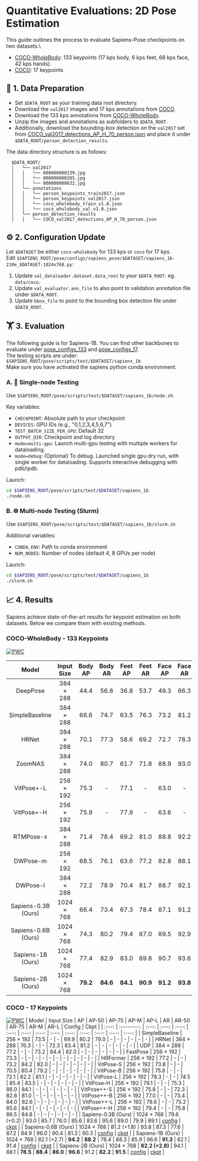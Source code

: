 # Quantitative Evaluations: 2D Pose Estimation
This guide outlines the process to evaluate Sapiens-Pose checkpoints on two datasets.\
- [COCO-WholeBody](https://github.com/jin-s13/COCO-WholeBody): 133 keypoints (17 kps body, 6 kps feet, 68 kps face, 42 kps hands).
- [COCO](https://cocodataset.org/#home): 17 keypoints

## 📂 1. Data Preparation
- Set `$DATA_ROOT` as your training data root directory.
- Download the `val2017` images and 17 kps annotations from [COCO](https://cocodataset.org/#home).
- Download the 133 kps annotations from [COCO-WholeBody](https://github.com/jin-s13/COCO-WholeBody).
- Unzip the images and annotations as subfolders to ```$DATA_ROOT```.
- Additionally, download the bounding-box detection on the `val2017` set from [COCO_val2017_detections_AP_H_70_person.json](https://huggingface.co/noahcao/sapiens-pose-coco/tree/main/sapiens_host/pose/person_detection_results) and place it under `$DATA_ROOT/person_detection_results`.

The data directory structure is as follows:

      $DATA_ROOT/
      │   └── val2017
      │   │   └── 000000000139.jpg
      │   │   └── 000000000285.jpg
      │   │   └── 000000000632.jpg
      │   └── annotations
      │   │   └── person_keypoints_train2017.json
      │   │   └── person_keypoints_val2017.json
      │   │   └── coco_wholebody_train_v1.0.json
      │   │   └── coco_wholebody_val_v1.0.json
      │   └── person_detection_results
      │   │   └── COCO_val2017_detections_AP_H_70_person.json


## ⚙️ 2. Configuration Update

Let `$DATASET` be either `coco-wholebody` for 133 kps or `coco` for 17 kps.\
Edit `$SAPIENS_ROOT/pose/configs/sapiens_pose/$DATASET/sapiens_1b-210e_$DATASET-1024x768.py`:

1. Update `val_dataloader.dataset.data_root` to your `$DATA_ROOT`. eg. ```data/coco```.
2. Update ```val_evaluator.ann_file``` to also point to validation annotation file under `$DATA_ROOT`.
3. Update `bbox_file` to point to the bounding box detection file under `$DATA_ROOT`.


## 🏋️ 3. Evaluation

The following guide is for Sapiens-1B. You can find other backbones to evaluate under [pose_configs_133](../../pose/configs/sapiens_pose/coco_wholebody/) and [pose_configs_17](../../pose/configs/sapiens_pose/coco/).\
The testing scripts are under: `$SAPIENS_ROOT/pose/scripts/test/$DATASET/sapiens_1b`\
Make sure you have activated the sapiens python conda environment.


### A. 🚀 Single-node Testing
Use `$SAPIENS_ROOT/pose/scripts/test/$DATASET/sapiens_1b/node.sh`.

Key variables:
- `CHECKPOINT`: Absolute path to your checkpoint
- `DEVICES`: GPU IDs (e.g., "0,1,2,3,4,5,6,7")
- `TEST_BATCH_SIZE_PER_GPU`: Default 32
- `OUTPUT_DIR`: Checkpoint and log directory
- `mode=multi-gpu`: Launch multi-gpu testing with multiple workers for dataloading.
- `mode=debug`: (Optional) To debug. Launched single gpu dry run, with single worker for dataloading. Supports interactive debugging with pdb/ipdb.

Launch:
```bash
cd $SAPIENS_ROOT/pose/scripts/test/$DATASET/sapiens_1b
./node.sh
  ```

### B. 🌐 Multi-node Testing (Slurm)

Use `$SAPIENS_ROOT/pose/scripts/test/$DATASET/sapiens_1b/slurm.sh`

Additional variables:
- `CONDA_ENV`: Path to conda environment
- `NUM_NODES`: Number of nodes (default 4, 8 GPUs per node)

Launch:
```bash
cd $SAPIENS_ROOT/pose/scripts/test/$DATASET/sapiens_1b
./slurm.sh
  ```

## 📈  4. Results
Sapiens achieve state-of-the-art results for keypoint estimation on both datasets. Below we compare them with existing methods.

### COCO-WholeBody - 133 Keypoints
[![PWC](https://img.shields.io/endpoint.svg?url=https://paperswithcode.com/badge/sapiens-foundation-for-human-vision-models/2d-human-pose-estimation-on-coco-wholebody-1)](https://paperswithcode.com/sota/2d-human-pose-estimation-on-coco-wholebody-1?p=sapiens-foundation-for-human-vision-models)

|        Model        | Input Size | Body AP | Body AR | Feet AP | Feet AR | Face AP | Face AR | Hand AP | Hand AR | Whole AP | Whole AR | Config | Ckpt |
| :-----------------: | :--------: | :-----: | :-----: | :-----: | :-----: | :-----: | :-----: | :-----: | :-----: | :--------: | :--------: | :----: | :--------: |
| DeepPose | 384 × 288 | 44.4 | 56.8 | 36.8 | 53.7 | 49.3 | 66.3 | 23.5 | 41.0 | 33.5 | 48.4 | - | - |
| SimpleBaseline | 384 × 288 | 66.6 | 74.7 | 63.5 | 76.3 | 73.2 | 81.2 | 53.7 | 64.7 | 57.3 | 67.1 | - | - |
| HRNet | 384 × 288 | 70.1 | 77.3 | 58.6 | 69.2 | 72.7 | 78.3 | 51.6 | 60.4 | 58.6 | 67.4 | - | - |
| ZoomNAS | 384 × 288 | 74.0 | 80.7 | 61.7 | 71.8 | 88.9 | 93.0 | 62.5 | 74.0 | 65.4 | 74.4 | - | - |
| VitPose+-L | 256 × 192 | 75.3 | - | 77.1 | - | 63.0 | - | 54.2 | - | 60.6 | - | - | - |
| VitPose+-H | 256 × 192 | 75.9 | - | 77.9 | - | 63.6 | - | 54.7 | - | 61.2 | - | - | - |
| RTMPose-x | 384 × 288 | 71.4 | 78.4 | 69.2 | 81.0 | 88.8 | 92.2 | 59.0 | 68.5 | 65.3 | 73.3 | - | - |
| DWPose-m | 256 × 192 | 68.5 | 76.1 | 63.6 | 77.2 | 82.8 | 88.1 | 52.7 | 63.4 | 60.6 | 69.5 | - | - |
| DWPose-l | 384 × 288 | 72.2 | 78.9 | 70.4 | 81.7 | 88.7 | 92.1 | 62.1 | 71.0 | 66.5 | 74.3 | - | - |
| Sapiens-0.3B (Ours) | 1024 × 768 | 66.4 | 73.4 | 67.3 | 78.4 | 87.1 | 91.2 | 58.1 | 67.1 | 62.0 | 69.4 | [config](https://github.com/facebookresearch/sapiens/blob/main/pose/configs/sapiens_pose/coco_wholebody/sapiens_0.3b-210e_coco_wholebody-1024x768.py) | [ckpt](https://huggingface.co/noahcao/sapiens-pose-coco/blob/main/sapiens_host/pose/checkpoints/sapiens_0.3b/sapiens_0.3b_coco_wholebody_best_coco_wholebody_AP_620.pth) |
| Sapiens-0.6B (Ours) | 1024 × 768 | 74.3 | 80.2 | 79.4 | 87.0 | 89.5 | 92.9 | 65.4 | 74.0 | 69.5 (+3.0) | 76.3 (+2.0) | [config](https://github.com/facebookresearch/sapiens/blob/main/pose/configs/sapiens_pose/coco_wholebody/sapiens_0.6b-210e_coco_wholebody-1024x768.py) | [ckpt](https://huggingface.co/noahcao/sapiens-pose-coco/blob/main/sapiens_host/pose/checkpoints/sapiens_0.6b/sapiens_0.6b_coco_wholebody_best_coco_wholebody_AP_695.pth) |
| Sapiens-1B (Ours) | 1024 × 768 | 77.4 | 82.9 | 83.0 | 89.8 | 90.7 | 93.6 | 69.2 | 77.1 | 72.7 (+6.2) | 79.2 (+4.9) | [config](https://github.com/facebookresearch/sapiens/blob/main/pose/configs/sapiens_pose/coco_wholebody/sapiens_1b-210e_coco_wholebody-1024x768.py) | [ckpt](https://huggingface.co/noahcao/sapiens-pose-coco/blob/main/sapiens_host/pose/checkpoints/sapiens_1b/sapiens_1b_coco_wholebody_best_coco_wholebody_AP_727.pth) |
| Sapiens-2B (Ours) | 1024 × 768 | **79.2** | **84.6** | **84.1** | **90.9** | **91.2** | **93.8** | **70.4** | **78.1** | **74.4 (+7.9)** | **81.0 (+6.7)** | [config](https://github.com/facebookresearch/sapiens/blob/main/pose/configs/sapiens_pose/coco_wholebody/sapiens_2b-210e_coco_wholebody-1024x768.py) | [ckpt](https://huggingface.co/noahcao/sapiens-pose-coco/blob/main/sapiens_host/pose/checkpoints/sapiens_2b/sapiens_2b_coco_wholebody_best_coco_wholebody_AP_745.pth) |



### COCO - 17 Keypoints
[![PWC](https://img.shields.io/endpoint.svg?url=https://paperswithcode.com/badge/sapiens-foundation-for-human-vision-models/keypoint-detection-on-coco)](https://paperswithcode.com/sota/keypoint-detection-on-coco?p=sapiens-foundation-for-human-vision-models)
| Model | Input Size | AP | AP-50 | AP-75 | AP-M | AP-L | AR | AR-50 | AR-75 | AR-M | AR-L | Config | Ckpt |
| :---: | :--------: | :---: | :---: | :---: | :---: | :---: | :---: | :---: | :---: | :---: | :---: | :---: | :---: |
| SimpleBaseline | 256 × 192 | 73.5 | - | - | 69.9 | 80.2 | 79.0 | - | - | - | - | - | - |
| HRNet | 384 × 288 | 76.3 | - | - | 72.3 | 83.4 | 81.2 | - | - | - | - | - | - |
| UDP | 384 × 288 | 77.2 | - | - | 73.2 | 84.4 | 82.0 | - | - | - | - | - | - |
| FastPose | 256 × 192 | 73.3 | - | - | - | - | - | - | - | - | - | - | - |
| HRFormer | 256 × 192 | 77.2 | - | - | 73.2 | 84.2 | 82.0 | - | - | - | - | - | - |
| VitPose-S | 256 × 192 | 73.8 | - | - | 70.5 | 80.4 | 79.2 | - | - | - | - | - | - |
| VitPose-B | 256 × 192 | 75.8 | - | - | 72.1 | 82.2 | 81.1 | - | - | - | - | - | - |
| VitPose-L | 256 × 192 | 78.3 | - | - | 74.5 | 85.4 | 83.5 | - | - | - | - | - | - |
| VitPose-H | 256 × 192 | 79.1 | - | - | 75.3 | 86.0 | 84.1 | - | - | - | - | - | - |
| VitPose++-S | 256 × 192 | 75.8 | - | - | 72.3 | 82.6 | 81.0 | - | - | - | - | - | - |
| VitPose++-B | 256 × 192 | 77.0 | - | - | 73.4 | 84.0 | 82.6 | - | - | - | - | - | - |
| VitPose++-L | 256 × 192 | 78.6 | - | - | 75.2 | 85.6 | 84.1 | - | - | - | - | - | - |
| VitPose++-H | 256 × 192 | 79.4 | - | - | 75.8 | 86.5 | 84.8 | - | - | - | - | - | - |
| Sapiens-0.3B (Ours) | 1024 × 768 | 79.6 (+0.2) | 93.0 | 85.7 | 76.0 | 85.6 | 83.6 | 95.6 | 89.0 | 79.9 | 89.1 | [config](https://github.com/facebookresearch/sapiens/blob/main/pose/configs/sapiens_pose/coco/sapiens_0.3b-210e_coco-1024x768.py) | [ckpt](https://huggingface.co/noahcao/sapiens-pose-coco/blob/main/sapiens_host/pose/checkpoints/sapiens_0.3b/sapiens_0.3b_coco_best_coco_AP_796.pth) |
| Sapiens-0.6B (Ours) | 1024 × 768 | 81.2 (+1.8) | 93.8 | 87.3 | 77.6 | 87.2 | 84.9 | 96.0 | 90.4 | 81.3 | 90.3 | [config](https://github.com/facebookresearch/sapiens/blob/main/pose/configs/sapiens_pose/coco/sapiens_0.6b-210e_coco-1024x768.py) | [ckpt](https://huggingface.co/noahcao/sapiens-pose-coco/blob/main/sapiens_host/pose/checkpoints/sapiens_0.6b/sapiens_0.6b_coco_best_coco_AP_812.pth) |
| Sapiens-1B (Ours) | 1024 × 768 | 82.1 (+2.7) | **94.2** | **88.2** | 78.4 | 88.3 | 85.9 | 96.6 | **91.3** | 82.1 | 91.4 | [config](https://github.com/facebookresearch/sapiens/blob/main/pose/configs/sapiens_pose/coco/sapiens_1b-210e_coco-1024x768.py) | [ckpt](https://huggingface.co/noahcao/sapiens-pose-coco/blob/main/sapiens_host/pose/checkpoints/sapiens_1b/sapiens_1b_coco_best_coco_AP_821.pth) |
| Sapiens-2B (Ours) | 1024 × 768 | **82.2 (+2.8)** | 94.1 | 88.1 | **78.5** | **88.4** | **86.0** | **96.6** | 91.2 | **82.2** | **91.5** | [config](https://github.com/facebookresearch/sapiens/blob/main/pose/configs/sapiens_pose/coco/sapiens_2b-210e_coco-1024x768.py) | [ckpt](https://huggingface.co/noahcao/sapiens-pose-coco/blob/main/sapiens_host/pose/checkpoints/sapiens_2b/sapiens_2b_coco_best_coco_AP_822.pth) |
